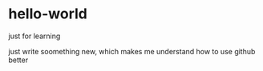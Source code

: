 # hello-world
just for learning

just write soomething new, which makes me understand how to use github better

